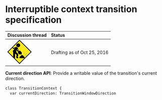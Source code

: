 # Interruptible context transition specification

| Discussion thread | Status |
|:------------------|:-------|
| ![](../../../_assets/under-construction-flashing-barracade-animation.gif) | Drafting as of Oct 25, 2016 |

**Current direction API**: Provide a writable value of the transition's current direction.

```
class TransitionContext {
  var currentDirection: TransitionWindowDirection
```
